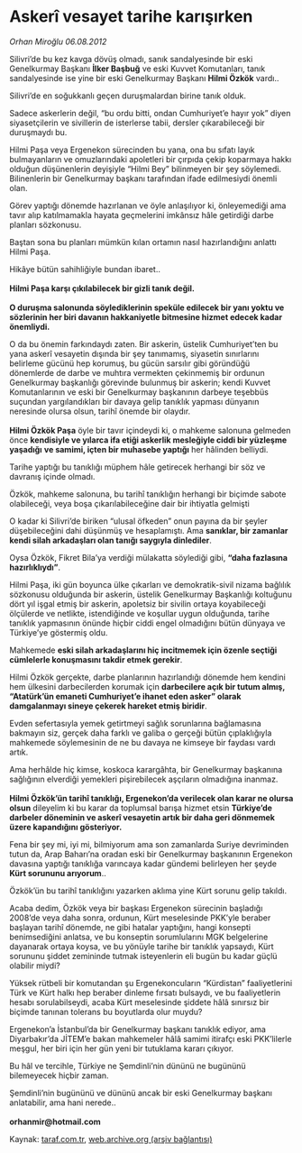 # Askerî vesayet tarihe karışırken

*Orhan Miroğlu 06.08.2012*

<div class="yazi"><p>Silivri’de bu kez kavga dövüş olmadı, sanık sandalyesinde bir eski Genelkurmay Başkanı <b>İlker Başbuğ</b> ve eski Kuvvet Komutanları, tanık sandalyesinde ise yine bir eski Genelkurmay Başkanı <b>Hilmi Özkök</b> vardı..</p>
<p>Silivri’de en soğukkanlı geçen duruşmalardan birine tanık olduk.</p>
<p>Sadece askerlerin değil, “bu ordu bitti, ondan Cumhuriyet’e hayır yok” diyen siyasetçilerin ve sivillerin de isterlerse tabii, dersler çıkarabileceği bir duruşmaydı bu.</p>
<p>Hilmi Paşa veya Ergenekon sürecinden bu yana, ona bu sıfatı layık bulmayanların ve omuzlarındaki apoletleri bir çırpıda çekip koparmaya hakkı olduğun düşünenlerin deyişiyle “Hilmi Bey” bilinmeyen bir şey söylemedi. Bilinenlerin bir Genelkurmay başkanı tarafından ifade edilmesiydi önemli olan. </p>
<p>Görev yaptığı dönemde hazırlanan ve öyle anlaşılıyor ki, önleyemediği ama tavır alıp katılmamakla hayata geçmelerini imkânsız hâle getirdiği darbe planları sözkonusu.</p>
<p>Baştan sona bu planları mümkün kılan ortamın nasıl hazırlandığını anlattı Hilmi Paşa.</p>
<p>Hikâye bütün sahihliğiyle bundan ibaret..<br/><br/><b>Hilmi Paşa karşı çıkılabilecek bir gizli tanık değil.<br/><br/></b><b>O duruşma salonunda söylediklerinin speküle edilecek bir yanı yoktu ve sözlerinin her biri davanın hakkaniyetle bitmesine hizmet edecek kadar önemliydi.</b> </p>
<p>O da bu önemin farkındaydı zaten. Bir askerin, üstelik Cumhuriyet’ten bu yana askerî vesayetin dışında bir şey tanımamış, siyasetin sınırlarını belirleme gücünü hep korumuş, bu gücün sarsılır gibi göründüğü dönemlerde de darbe ve muhtıra vermekten çekinmemiş bir ordunun Genelkurmay başkanlığı görevinde bulunmuş bir askerin; kendi Kuvvet Komutanlarının ve eski bir Genelkurmay başkanının darbeye teşebbüs suçundan yargılandıkları bir davaya gelip tanıklık yapması dünyanın neresinde olursa olsun, tarihî önemde bir olaydır.<br/><br/><b>Hilmi Özkök Paşa</b> öyle bir tavır içindeydi ki, o mahkeme salonuna gelmeden önce <b>kendisiyle ve yılarca ifa etiği askerlik mesleğiyle ciddi bir yüzleşme yaşadığı</b> <b>ve samimi, içten bir muhasebe yaptığı</b> her hâlinden belliydi.</p>
<p>Tarihe yaptığı bu tanıklığı müphem hâle getirecek herhangi bir söz ve davranış içinde olmadı.</p>
<p>Özkök, mahkeme salonuna, bu tarihî tanıklığın herhangi bir biçimde sabote olabileceği, veya boşa çıkarılabileceğine dair bir ihtiyatla gelmişti </p>
<p>O kadar ki Silivri’de biriken “ulusal öfkeden” onun payına da bir şeyler düşebileceğini dahi düşünmüş ve hesaplamıştı. Ama <b>sanıklar, bir zamanlar kendi silah arkadaşları olan tanığı saygıyla dinlediler</b>. </p>
<p>Oysa Özkök, Fikret Bila’ya verdiği mülakatta söylediği gibi, <b>“daha fazlasına hazırlıklıydı”</b>.</p>
<p>Hilmi Paşa, iki gün boyunca ülke çıkarları ve demokratik-sivil nizama bağlılık sözkonusu olduğunda bir askerin, üstelik Genelkurmay Başkanlığı koltuğunu dört yıl işgal etmiş bir askerin, apoletsiz bir sivilin ortaya koyabileceği ölçülerde ve netlikte, istendiğinde ve koşullar uygun olduğunda, tarihe tanıklık yapmasının önünde hiçbir ciddi engel olmadığını bütün dünyaya ve Türkiye’ye göstermiş oldu.</p>
<p>Mahkemede <b>eski silah arkadaşlarını hiç incitmemek için özenle seçtiği cümlelerle konuşmasını takdir etmek gerekir</b>.</p>
<p>Hilmi Özkök gerçekte, darbe planlarının hazırlandığı dönemde hem kendini hem ülkesini darbecilerden korumak için <b>darbecilere açık bir tutum almış, “Atatürk’ün emaneti Cumhuriyet’e ihanet eden asker” olarak damgalanmayı sineye çekerek hareket etmiş biridir</b>.</p>
<p>Evden sefertasıyla yemek getirtmeyi sağlık sorunlarına bağlamasına bakmayın siz, gerçek daha farklı ve galiba o gerçeği bütün çıplaklığıyla mahkemede söylemesinin de ne bu davaya ne kimseye bir faydası vardı artık.</p>
<p>Ama herhâlde hiç kimse, koskoca karargâhta, bir Genelkurmay başkanına sağlığının elverdiği yemekleri pişirebilecek aşçıların olmadığına inanmaz.<br/><br/><b>Hilmi Özkök’ün tarihî tanıklığı, Ergenekon’da verilecek olan karar ne olursa olsun</b> dileyelim ki bu karar da toplumsal barışa hizmet etsin <b>Türkiye’de darbeler döneminin ve askerî vesayetin artık bir daha geri dönmemek üzere kapandığını gösteriyor.</b></p>
<p>Fena bir şey mi, iyi mi, bilmiyorum ama son zamanlarda Suriye devriminden tutun da, Arap Baharı’na oradan eski bir Genelkurmay başkanının Ergenekon davasına yaptığı tanıklığa varıncaya kadar gündemi belirleyen her şeyde <b>Kürt sorununu arıyorum</b>..</p>
<p>Özkök’ün bu tarihî tanıklığını yazarken aklıma yine Kürt sorunu gelip takıldı.</p>
<p>Acaba dedim, Özkök veya bir başkası Ergenekon sürecinin başladığı 2008’de veya daha sonra, ordunun, Kürt meselesinde PKK’yle beraber başlayan tarihî dönemde, ne gibi hatalar yaptığını, hangi konsepti benimsediğini anlatsa, ve bu konseptin sorumlularını MGK belgelerine dayanarak ortaya koysa, ve bu yönüyle tarihe bir tanıklık yapsaydı, Kürt sorununu şiddet zemininde tutmak isteyenlerin eli bugün bu kadar güçlü olabilir miydi?</p>
<p>Yüksek rütbeli bir komutandan şu Ergenekoncuların “Kürdistan” faaliyetlerini Türk ve Kürt halkı hep beraber dinleme fırsatı bulsaydı, ve bu faaliyetlerin hesabı sorulabilseydi, acaba Kürt meselesinde şiddete hâlâ sınırsız bir biçimde tanınan tolerans bu boyutlarda olur muydu?</p>
<p>Ergenekon’a İstanbul’da bir Genelkurmay başkanı tanıklık ediyor, ama Diyarbakır’da JİTEM’e bakan mahkemeler hâlâ samimi itirafçı eski PKK’lilerle meşgul, her biri için her gün yeni bir tutuklama kararı çıkıyor.</p>
<p>Bu hâl ve tercihle, Türkiye ne Şemdinli’nin dününü ne bugününü bilemeyecek hiçbir zaman.</p>
<p>Şemdinli’nin bugününü ve dününü ancak bir eski Genelkurmay başkanı anlatabilir, ama hani nerede..<br/><br/><b>orhanmir@hotmail.com</b></p>
</div>

Kaynak: [taraf.com.tr](http://www.taraf.com.tr/orhan-miroglu/makale-askeri-vesayet-tarihe-karisirken.htm), [web.archive.org (arşiv bağlantısı)](http://web.archive.org/web/20131107133641/http://www.taraf.com.tr/orhan-miroglu/makale-askeri-vesayet-tarihe-karisirken.htm)
